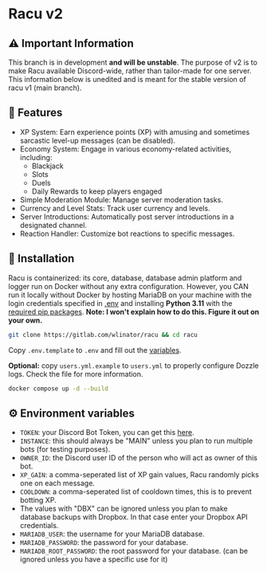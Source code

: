 # Racu v2

## ⚠️ Important Information

This branch is in development **and will be unstable**. The purpose of v2 is to make Racu available Discord-wide, rather than tailor-made for one server. This information below is unedited and is meant for the stable version of racu v1 (main branch).


## 🎨 Features

- XP System: Earn experience points (XP) with amusing and sometimes sarcastic level-up messages (can be disabled).
- Economy System: Engage in various economy-related activities, including:
  - Blackjack
  - Slots
  - Duels
  - Daily Rewards to keep players engaged
- Simple Moderation Module: Manage server moderation tasks.
- Currency and Level Stats: Track user currency and levels.
- Server Introductions: Automatically post server introductions in a designated channel.
- Reaction Handler: Customize bot reactions to specific messages.


## 📲 Installation
Racu is containerized: its core, database, database admin platform and logger run on Docker without any extra configuration. 
However, you CAN run it locally without Docker by hosting MariaDB on your machine with the login credentials specified in [.env](.env.template) and installing **Python 3.11** with the [required pip packages](requirements.txt). **Note: I won't explain how to do this. Figure it out on your own.**

```sh
git clone https://gitlab.com/wlinator/racu && cd racu
```

Copy `.env.template` to `.env` and fill out the [variables](#env-keys).    

**Optional:** copy `users.yml.example` to `users.yml` to properly configure Dozzle logs. Check the file for more information.  

```sh
docker compose up -d --build
```


## ⚙️ Environment variables
- `TOKEN`: your Discord Bot Token, you can get this [here](https://discord.com/developers/applications).
- `INSTANCE`: this should always be "MAIN" unless you plan to run multiple bots (for testing purposes).
- `OWNER_ID`: the Discord user ID of the person who will act as owner of this bot.
- `XP_GAIN`: a comma-seperated list of XP gain values, Racu randomly picks one on each message.
- `COOLDOWN`: a comma-seperated list of cooldown times, this is to prevent botting XP.
- The values with "DBX" can be ignored unless you plan to make database backups with Dropbox. In that case enter your Dropbox API credentials.
- `MARIADB_USER`: the username for your MariaDB database.
- `MARIADB_PASSWORD`: the password for your database.
- `MARIADB_ROOT_PASSWORD`: the root password for your database. (can be ignored unless you have a specific use for it)
